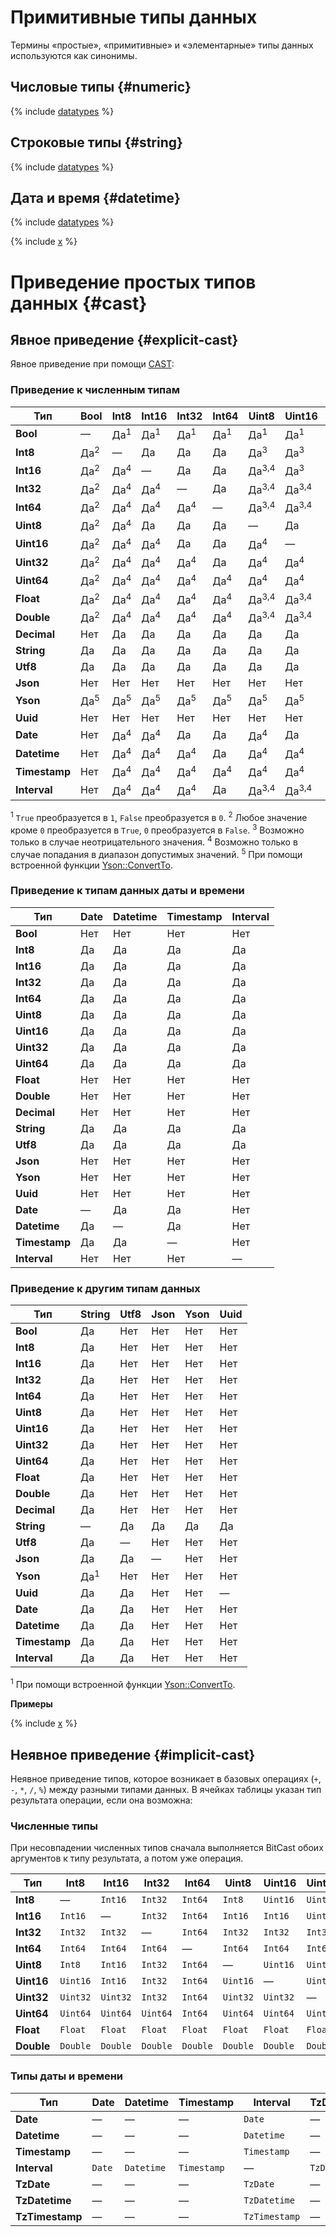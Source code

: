 # Примитивные типы данных

Термины «простые», «примитивные» и «элементарные» типы данных используются как синонимы.

## Числовые типы {#numeric}

{% include [datatypes](datatypes_primitive_number.md) %}

## Строковые типы {#string}

{% include [datatypes](datatypes_primitive_string.md) %}

## Дата и время {#datetime}

{% include [datatypes](datatypes_primitive_datetime.md) %}

{% include [x](tz_date_types.md) %}

# Приведение простых типов данных {#cast}

## Явное приведение {#explicit-cast}

Явное приведение при помощи [CAST](../../syntax/expressions.md#cast):

### Приведение к численным типам


Тип | Bool | Int8 | Int16 | Int32 | Int64 | Uint8 | Uint16 | Uint32 | Uint64 | Float | Double | Decimal
--- | --- | --- | --- | --- | --- | --- | --- | --- | --- | --- | --- | ---
**Bool** | — | Да<sup>1</sup> | Да<sup>1</sup> | Да<sup>1</sup> | Да<sup>1</sup> | Да<sup>1</sup> | Да<sup>1</sup> | Да<sup>1</sup> | Да<sup>1</sup> | Да<sup>1</sup> | Да<sup>1</sup> | Нет
**Int8** | Да<sup>2</sup> | — | Да | Да | Да | Да<sup>3</sup> | Да<sup>3</sup> | Да<sup>3</sup> | Да<sup>3</sup> | Да | Да | Да
**Int16** | Да<sup>2</sup> | Да<sup>4</sup> | — | Да | Да | Да<sup>3,4</sup> | Да<sup>3</sup> | Да<sup>3</sup> | Да<sup>3</sup> | Да | Да | Да
**Int32** | Да<sup>2</sup> | Да<sup>4</sup> | Да<sup>4</sup> | — | Да | Да<sup>3,4</sup> | Да<sup>3,4</sup> | Да<sup>3</sup> | Да<sup>3</sup> | Да | Да | Да
**Int64** | Да<sup>2</sup> | Да<sup>4</sup> | Да<sup>4</sup> | Да<sup>4</sup> | — | Да<sup>3,4</sup> | Да<sup>3,4</sup> | Да<sup>3,4</sup> | Да<sup>3</sup> | Да | Да | Да
**Uint8** | Да<sup>2</sup> | Да<sup>4</sup> | Да | Да | Да | — | Да | Да | Да | Да | Да | Да
**Uint16** | Да<sup>2</sup> | Да<sup>4</sup> | Да<sup>4</sup> | Да | Да | Да<sup>4</sup> | — | Да | Да | Да | Да | Да
**Uint32** | Да<sup>2</sup> | Да<sup>4</sup> | Да<sup>4</sup> | Да<sup>4</sup> | Да | Да<sup>4</sup> | Да<sup>4</sup> | — | Да | Да | Да | Да
**Uint64** | Да<sup>2</sup> | Да<sup>4</sup> | Да<sup>4</sup> | Да<sup>4</sup> | Да<sup>4</sup> | Да<sup>4</sup> | Да<sup>4</sup> | Да<sup>4</sup> | — | Да | Да | Да
**Float** | Да<sup>2</sup> | Да<sup>4</sup> | Да<sup>4</sup> | Да<sup>4</sup> | Да<sup>4</sup> | Да<sup>3,4</sup> | Да<sup>3,4</sup> | Да<sup>3,4</sup> | Да<sup>3,4</sup> | — | Да | Нет
**Double** | Да<sup>2</sup> | Да<sup>4</sup> | Да<sup>4</sup> | Да<sup>4</sup> | Да<sup>4</sup> | Да<sup>3,4</sup> | Да<sup>3,4</sup> | Да<sup>3,4</sup> | Да<sup>3,4</sup> | Да | — | Нет
**Decimal** | Нет | Да | Да | Да | Да | Да | Да | Да | Да | Да | Да | —
**String** | Да | Да | Да | Да | Да | Да | Да | Да | Да | Да | Да | Да
**Utf8** | Да | Да | Да | Да | Да | Да | Да | Да | Да | Да | Да | Да
**Json** | Нет | Нет | Нет | Нет | Нет | Нет | Нет | Нет | Нет | Нет | Нет | Нет
**Yson** | Да<sup>5</sup> | Да<sup>5</sup> | Да<sup>5</sup> | Да<sup>5</sup> | Да<sup>5</sup> | Да<sup>5</sup> | Да<sup>5</sup> | Да<sup>5</sup> | Да<sup>5</sup> | Да<sup>5</sup> | Да<sup>5</sup> | Нет
**Uuid** | Нет | Нет | Нет | Нет | Нет | Нет | Нет | Нет | Нет | Нет | Нет | Нет
**Date** | Нет | Да<sup>4</sup> | Да<sup>4</sup> | Да | Да | Да<sup>4</sup> | Да | Да | Да | Да | Да | Да | Нет
**Datetime** | Нет | Да<sup>4</sup> | Да<sup>4</sup> | Да<sup>4</sup> | Да | Да<sup>4</sup> | Да<sup>4</sup> | Да | Да | Да | Да | Нет
**Timestamp** | Нет | Да<sup>4</sup> | Да<sup>4</sup> | Да<sup>4</sup> | Да<sup>4</sup> | Да<sup>4</sup> | Да<sup>4</sup> | Да<sup>4</sup> | Да | Да | Да | Нет
**Interval** | Нет | Да<sup>4</sup> | Да<sup>4</sup> | Да<sup>4</sup> | Да | Да<sup>3,4</sup> | Да<sup>3,4</sup> | Да<sup>3,4</sup> | Да<sup>3</sup> | Да | Да | Нет

<sup>1</sup> `True` преобразуется в `1`, `False` преобразуется в `0`.
<sup>2</sup> Любое значение кроме `0` преобразуется в `True`, `0` преобразуется в `False`.
<sup>3</sup> Возможно только в случае неотрицательного значения.
<sup>4</sup> Возможно только в случае попадания в диапазон допустимых значений.
<sup>5</sup> При помощи встроенной функции [Yson::ConvertTo](../../udf/list/yson.md#ysonconvertto).

### Приведение к типам данных даты и времени

Тип | Date | Datetime | Timestamp | Interval
--- | --- | --- | --- | ---
**Bool** | Нет | Нет | Нет | Нет
**Int8** | Да | Да | Да | Да
**Int16** | Да | Да | Да | Да
**Int32** | Да | Да | Да | Да
**Int64** | Да | Да | Да | Да
**Uint8** | Да | Да | Да | Да
**Uint16** | Да | Да | Да | Да
**Uint32** | Да | Да | Да | Да
**Uint64** | Да | Да | Да | Да
**Float** | Нет | Нет | Нет | Нет
**Double** | Нет | Нет | Нет | Нет
**Decimal** | Нет | Нет | Нет | Нет
**String** | Да | Да | Да | Да
**Utf8** | Да | Да | Да | Да
**Json** | Нет | Нет | Нет | Нет
**Yson** | Нет | Нет | Нет | Нет
**Uuid** | Нет | Нет | Нет | Нет
**Date** | — | Да | Да | Нет
**Datetime** | Да | — | Да | Нет
**Timestamp** | Да | Да | — | Нет
**Interval** | Нет | Нет | Нет | — | —

### Приведение к другим типам данных

Тип | String | Utf8 | Json | Yson | Uuid
--- | --- | --- | --- | --- | ---
**Bool** | Да | Нет | Нет | Нет | Нет |
**Int8** | Да | Нет | Нет | Нет | Нет
**Int16** | Да | Нет | Нет | Нет | Нет
**Int32** | Да | Нет | Нет | Нет | Нет
**Int64** | Да | Нет | Нет | Нет | Нет
**Uint8** | Да | Нет | Нет | Нет | Нет
**Uint16** | Да | Нет | Нет | Нет | Нет
**Uint32** | Да | Нет | Нет | Нет | Нет
**Uint64** | Да | Нет | Нет | Нет | Нет
**Float** | Да | Нет | Нет | Нет | Нет
**Double** | Да | Нет | Нет | Нет | Нет
**Decimal** | Да | Нет | Нет | Нет | Нет
**String** | — | Да | Да | Да | Да
**Utf8** | Да | — | Нет | Нет | Нет
**Json** | Да | Да | — | Нет | Нет
**Yson** | Да<sup>1</sup> | Нет | Нет | Нет | Нет
**Uuid** | Да | Да | Нет | Нет | —
**Date** | Да | Да | Нет | Нет | Нет
**Datetime** | Да | Да | Нет | Нет | Нет
**Timestamp** | Да | Да | Нет | Нет | Нет
**Interval** | Да | Да | Нет | Нет | Нет

<sup>1</sup> При помощи встроенной функции [Yson::ConvertTo](../../udf/list/yson.md#ysonconvertto).

**Примеры**

{% include [x](../../_includes/cast_examples.md) %}

## Неявное приведение {#implicit-cast}

Неявное приведение типов, которое возникает в базовых операциях (`+`, `-`, `*`, `/`, `%`) между разными типами данных. В ячейках таблицы указан тип результата операции, если она возможна:

### Численные типы

При несовпадении численных типов сначала выполняется BitCast обоих аргументов к типу результата, а потом уже операция.

Тип | Int8 | Int16 | Int32 | Int64 | Uint8 | Uint16 | Uint32 | Uint64 | Float | Double
--- | --- | --- | --- | --- | --- | --- | --- | --- | --- | ---
**Int8** | — | `Int16` | `Int32` | `Int64` | `Int8` | `Uint16` | `Uint32` | `Uint64` | `Float` | `Double`
**Int16** | `Int16` | — | `Int32` | `Int64` | `Int16` | `Int16` | `Uint32` | `Uint64` | `Float` | `Double`
**Int32** | `Int32` | `Int32` | — | `Int64` | `Int32` | `Int32` | `Int32` | `Uint64` | `Float` | `Double`
**Int64** | `Int64` | `Int64` | `Int64` | — | `Int64` | `Int64` | `Int64` | `Int64` | `Float` | `Double`
**Uint8** | `Int8` | `Int16` | `Int32` | `Int64` | — | `Uint16` | `Uint32` | `Uint64` | `Float` | `Double`
**Uint16** | `Uint16` | `Int16` | `Int32` | `Int64` | `Uint16` | — | `Uint32` | `Uint64` | `Float` | `Double`
**Uint32** | `Uint32` | `Uint32` | `Int32` | `Int64` | `Uint32` | `Uint32` | — | `Uint64` | `Float` | `Double`
**Uint64** | `Uint64` | `Uint64` | `Uint64` | `Int64` | `Uint64` | `Uint64` | `Uint64` | — | `Float` | `Double`
**Float** | `Float` | `Float` | `Float` | `Float` | `Float` | `Float` | `Float` | `Float` | — | `Double`
**Double** | `Double` | `Double` | `Double` | `Double` | `Double` | `Double` | `Double` | `Double` | `Double` | —


### Типы даты и времени

Тип | Date | Datetime | Timestamp | Interval | TzDate | TzDatetime | TzTimestamp
--- | --- | --- | --- | --- | --- | --- | ---
**Date** | — | — | — | `Date` | — | — | —
**Datetime** | — | — | — | `Datetime` | — | — | —
**Timestamp** | — | — | — | `Timestamp` | — | — | —
**Interval** | `Date` | `Datetime` | `Timestamp` | — | `TzDate` | `TzDatetime` | `TzTimestamp`
**TzDate** | — | — | — | `TzDate` | — | — | —
**TzDatetime** | — | — | — | `TzDatetime` | — | — | —
**TzTimestamp**  | — | — | — | `TzTimestamp` | — | — | —
